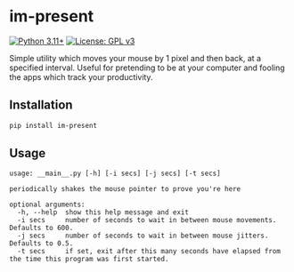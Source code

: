 # im-present
[![Python 3.11+](https://upload.wikimedia.org/wikipedia/commons/6/62/Blue_Python_3.11%2B_Shield_Badge.svg)](https://www.python.org)
[![License: GPL v3](https://upload.wikimedia.org/wikipedia/commons/8/86/GPL_v3_Blue_Badge.svg)](https://www.gnu.org/licenses/gpl-3.0.en.html)

Simple utility which moves your mouse by 1 pixel and then back, at a specified interval.  Useful for pretending to be at your computer and fooling the apps which track your productivity.

## Installation
```bash
pip install im-present
```

## Usage
```
usage: __main__.py [-h] [-i secs] [-j secs] [-t secs]

periodically shakes the mouse pointer to prove you're here

optional arguments:
  -h, --help  show this help message and exit
  -i secs     number of seconds to wait in between mouse movements. Defaults to 600.
  -j secs     number of seconds to wait in between mouse jitters. Defaults to 0.5.
  -t secs     if set, exit after this many seconds have elapsed from the time this program was first started.
```